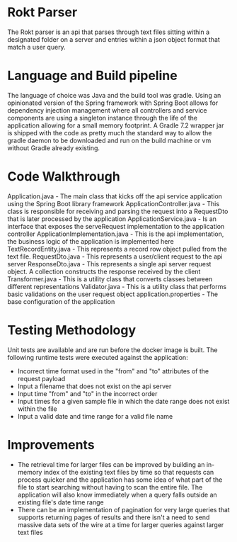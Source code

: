 # Rokt Parser

The Rokt parser is an api that parses through text files sitting within a designated folder on a server and entries
within a json object format that match a user query.

# Language and Build pipeline
The language of choice was Java and the build tool was gradle. Using an opinionated version of the Spring framework
with Spring Boot allows for dependency injection management where all controllers and service components are using a
singleton instance through the life of the application allowing for a small memory footprint. 
A Gradle 7.2 wrapper jar is shipped with the code as pretty much the standard way to allow the gradle daemon to be 
downloaded and run on the build machine or vm without Gradle already existing.

# Code Walkthrough
Application.java - The main class that kicks off the api service application using the Spring Boot library framework
ApplicationController.java - This class is responsible for receiving and parsing the request into a RequestDto that is
later processed by the application
ApplicationService.java - Is an interface that exposes the serveRequest implementation to the application controller
ApplicationImplementation.java - This is the api implementation, the business logic of the application is implemented here
TextRecordEntity.java - This represents a record row object pulled from the text file.
RequestDto.java - This represents a user/client request to the api server
ResponseDto.java - This represents a single api server request object. A collection constructs the response received by
the client
Transformer.java - This is a utility class that converts classes between different representations
Validator.java - This is a utility class that performs basic validations on the user request object
application.properties - The base configuration of the application

# Testing Methodology
Unit tests are available and are run before the docker image is built.
The following runtime tests were executed against the application:
- Incorrect time format used in the "from" and "to" attributes of the request payload
- Input a filename that does not exist on the api server
- Input time "from" and "to" in the incorrect order
- Input times for a given sample file in which the date range does not exist within the file
- Input a valid date and time range for a valid file name

# Improvements
- The retrieval time for larger files can be improved by building an in-memory index of the existing text files 
by time so that requests can process quicker and the application has some idea of what part of the file to 
start searching without having to scan the entire file. The application will also know immediately when a query
falls outside an existing file's date time range
- There can be an implementation of pagination for very large queries that supports returning pages of results
and there isn't a need to send massive data sets of the wire at a time for larger queries against larger text files
